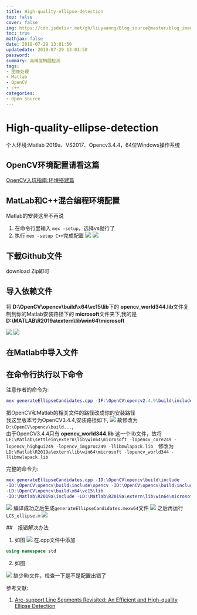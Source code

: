 ```yaml
---
title: High-quality-ellipse-detection
top: false
cover: false
img: https://cdn.jsdelivr.net/gh/liuyaanng/Blog_source@master/blog_images/High-quality-ellipse-detection/img.jpg
toc: true
mathjax: false
date: 2019-07-29 13:01:50
updatedate: 2019-07-29 13:01:50
password:
summary: 高精度椭圆检测 
tags:
- 图像处理
- Matlab
- OpenCV
- c++
categories:
- Open Source
---
```


# High-quality-ellipse-detection

个人环境:Matlab 2019a、VS2017、Opencv3.4.4，64位Windows操作系统

## OpenCV环境配置请看这篇
[OpenCV入坑指南:环境搭建篇](https://godliuyang.wang/2019/07/25/opencv-ru-keng-zhi-nan-huan-jing-da-jian-pian/)
## MatLab和C++混合编程环境配置

Matlab的安装这里不再说    
1. 在命令行里输入 `mex -setup`，选择vs就行了
2. 执行 `mex -setup C++`完成配置
![](https://cdn.jsdelivr.net/gh/liuyaanng/Blog_source@master/blog_images/High-quality-ellipse-detection/1.png)
![](https://cdn.jsdelivr.net/gh/liuyaanng/Blog_source@master/blog_images/High-quality-ellipse-detection/2.png)

## 下载Github文件

download Zip即可


## 导入依赖文件

将 **D:\OpenCV\opencv\build\x64\vc15\lib**下的 **opencv_world344.lib**文件复制到你的Matlab安装路径下的 **microsoft**文件夹下,我的是 **D:\MATLAB\R2019a\extern\lib\win64\microsoft**

![](https://cdn.jsdelivr.net/gh/liuyaanng/Blog_source@master/blog_images/High-quality-ellipse-detection/3.png)
![](https://cdn.jsdelivr.net/gh/liuyaanng/Blog_source@master/blog_images/High-quality-ellipse-detection/4.png)
## 在Matlab中导入文件

## 在命令行执行以下命令

注意作者的命令为:

```matlab
mex generateEllipseCandidates.cpp -IF:\OpenCV\opencv2.4.9\build\include -IF:\OpenCV\opencv2.4.9\build\include\opencv -IF:\OpenCV\opencv2.4.9\build\include\opencv2 -LF:\OpenCV\opencv2.4.9\build\x64\vc11\lib -IF:\Matlab\settlein\extern\include -LF:\Matlab\settlein\extern\lib\win64\microsoft -lopencv_core249 -lopencv_highgui249 -lopencv_imgproc249 -llibmwlapack.lib
```

把OpenCV和Matlab的相关文件的路径改成你的安装路径    
我这里版本号为OpenCV3.4.4,安装路径如下,
![](https://cdn.jsdelivr.net/gh/liuyaanng/Blog_source@master/blog_images/High-quality-ellipse-detection/5.png)
故修改为`D:\OpenCV\opencv\build...`,    
由于OpenCV3.4.4只有 **opencv_world344.lib** 这一个lib文件，故将 `LF:\Matlab\settlein\extern\lib\win64\microsoft -lopencv_core249 -lopencv_highgui249 -lopencv_imgproc249 -llibmwlapack.lib`　修改为 `LD:\Matlab\R2019a\extern\lib\win64\microsoft -lopencv_world344 -llibmwlapack.lib`

完整的命令为:

```matlab
mex generateEllipseCandidates.cpp -ID:\OpenCV\opencv\build\include 
-ID:\OpenCV\opencv\build\include\opencv -ID:\OpenCV\opencv\build\include\opencv2 
-LD:\OpenCV\opencv\build\x64\vc15\lib 
-ID:\Matlab\R2019a\include -LD:\Matlab\R2019a\extern\lib\win64\microsoft -lopencv_world344 -llibmwlapack.lib

```

![](https://cdn.jsdelivr.net/gh/liuyaanng/Blog_source@master/blog_images/High-quality-ellipse-detection/6.png)
编译成功之后生成`generateEllipseCandidates.mexw64`文件
![](https://cdn.jsdelivr.net/gh/liuyaanng/Blog_source@master/blog_images/High-quality-ellipse-detection/7.png)
之后再运行`LCS_ellipse.m`
![](https://cdn.jsdelivr.net/gh/liuyaanng/Blog_source@master/blog_images/High-quality-ellipse-detection/8.png)

##　报错解决办法
1. 如图
![](https://cdn.jsdelivr.net/gh/liuyaanng/Blog_source@master/blog_images/High-quality-ellipse-detection/9.png)
在.cpp文件中添加

```cpp
using namespace std
```
2. 如图

![](https://cdn.jsdelivr.net/gh/liuyaanng/Blog_source@master/blog_images/High-quality-ellipse-detection/10.png)
缺少lib文件，检查一下是不是配置出错了


参考文献:
1. [Arc-support Line Segments Revisited: An Efficient and High-quality Ellipse Detection](https://github.com/AlanLuSun/High-quality-ellipse-detection)
